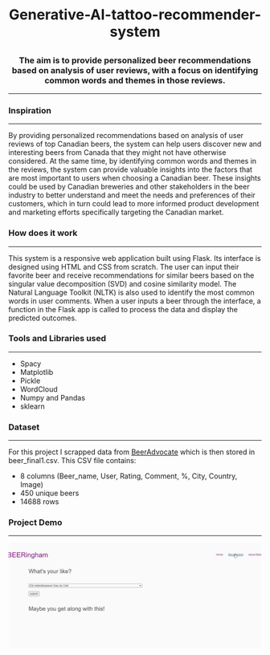 
# <h1 align="center">Generative-AI-tattoo-recommender-system</h1>

## <h3 align="center">The aim is to provide personalized beer recommendations based on analysis of user reviews, with a focus on identifying common words and themes in those reviews.</h3>
---
### <h3 align="left">Inspiration</h3>
---
By providing personalized recommendations based on analysis of user reviews of top Canadian beers, the system can help users discover new and interesting beers from Canada that they might not have otherwise considered. At the same time, by identifying common words and themes in the reviews, the system can provide valuable insights into the factors that are most important to users when choosing a Canadian beer. These insights could be used by Canadian breweries and other stakeholders in the beer industry to better understand and meet the needs and preferences of their customers, which in turn could lead to more informed product development and marketing efforts specifically targeting the Canadian market.

### <h3 align="left">How does it work</h3>
---
This system is a responsive web application built using Flask. Its interface is designed using HTML and CSS from scratch. The user can input their favorite beer and receive recommendations for similar beers based on the singular value decomposition (SVD) and cosine similarity model. The Natural Language Toolkit (NLTK) is also used to identify the most common words in user comments. When a user inputs a beer through the interface, a function in the Flask app is called to process the data and display the predicted outcomes.

### <h3 align="left">Tools and Libraries used</h3>
---

* Spacy
* Matplotlib
* Pickle
* WordCloud
* Numpy and Pandas
* sklearn


### <h3 align="left">Dataset</h3>
---
For this project I scrapped data from [BeerAdvocate](https://www.beeradvocate.com) which is then stored in beer_final1.csv. This CSV file 
contains:

* 8 columns (Beer_name, User, Rating, Comment, %, City, Country, Image)
* 450 unique beers
* 14688 rows

### <h3 align="left">Project Demo</h3>
---
![Demo GIF](https://github.com/Virat199608/Beer-Reccomendation-system/blob/master/beerdemo1.gif)

